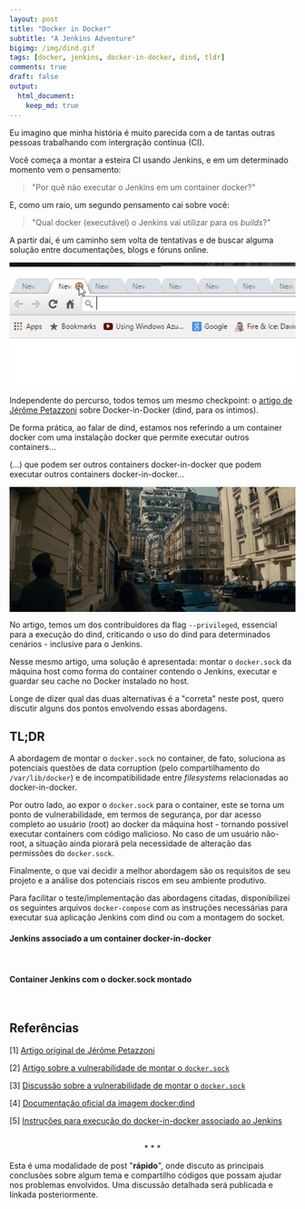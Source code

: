 ```yaml
---
layout: post
title: "Docker in Docker"
subtitle: "A Jenkins Adventure"
bigimg: /img/dind.gif
tags: [docker, jenkins, docker-in-docker, dind, tldr]
comments: true
draft: false
output:
  html_document:
    keep_md: true
---
```


Eu imagino que minha história é muito parecida com a de tantas outras pessoas trabalhando com intergração contínua (CI).

Você começa a montar a esteira CI usando Jenkins, e em um determinado momento vem o pensamento:

> "Por quê não executar o Jenkins em um container docker?"

E, como um raio, um segundo pensamento cai sobre você:

> "Qual docker (executável) o Jenkins vai utilizar para os *builds*?"

A partir daí, é um caminho sem volta de tentativas e de buscar alguma solução entre documentações, blogs e fóruns online.

<center>
<img src="/img/tabs.gif" style="display: block; margin: auto;height: 220px;">
</center>

Independente do percurso, todos temos um mesmo checkpoint: o [artigo de Jérôme Petazzoni](http://jpetazzo.github.io/2015/09/03/do-not-use-docker-in-docker-for-ci/) sobre Docker-in-Docker (dind, para os intimos).

De forma prática, ao falar de dind, estamos nos referindo a um container docker com uma instalação docker que permite executar outros containers...

(...) que podem ser outros containers docker-in-docker que podem executar outros containers docker-in-docker...

<center>
<img src="/img/inception.gif" style="display: block; margin: auto;height: 220px;">
</center>

No artigo, temos um dos contribuidores da flag `--privileged`, essencial para a execução do dind, criticando o uso do dind para determinados cenários - inclusive para o Jenkins.

Nesse mesmo artigo, uma solução é apresentada: montar o `docker.sock` da máquina host como forma do container contendo o Jenkins, executar e guardar seu cache no Docker instalado no host.

Longe de dizer qual das duas alternativas é a "correta" neste post, quero discutir alguns dos pontos envolvendo essas abordagens.


## TL;DR

A abordagem de montar o `docker.sock` no container, de fato, soluciona as potenciais questões de data corruption (pelo compartilhamento do `/var/lib/docker`) e de incompatibilidade entre *filesystems* relacionadas ao docker-in-docker.

Por outro lado, ao expor o `docker.sock` para o container, este se torna um ponto de vulnerabilidade, em termos de segurança, por dar acesso completo ao usuário (root) ao docker da máquina host - tornando possível executar containers com código malicioso. No caso de um usuário não-root, a situação ainda piorará pela necessidade de alteração das permissões do `docker.sock`.

Finalmente, o que vai decidir a melhor abordagem são os requisitos de seu projeto e a análise dos potenciais riscos em seu ambiente produtivo.

Para facilitar o teste/implementação das abordagens citadas, disponibilizei os seguintes arquivos `docker-compose` com as instruções necessárias para executar sua aplicação Jenkins com dind ou com a montagem do socket.

#### Jenkins associado a um container docker-in-docker

<script src="https://gist.github.com/adelmofilho/5a30a87eaf1cd4a03052f37b516d6714.js"></script>

<br>

#### Container Jenkins com o docker.sock montado

<script src="https://gist.github.com/adelmofilho/5e4b2a57b402e218300332dd0a88a881.js"></script>

<br>

## Referências

[1] [Artigo original de Jérôme Petazzoni](http://jpetazzo.github.io/2015/09/03/do-not-use-docker-in-docker-for-ci/)

[2] [Artigo sobre a vulnerabilidade de montar o `docker.sock`](https://dreamlab.net/en/blog/post/abusing-dockersock-exposure/)

[3] [Discussão sobre a vulnerabilidade de montar o `docker.sock`](https://forums.docker.com/t/using-docker-in-a-dockerized-jenkins-container/322)

[4] [Documentação oficial da imagem docker:dind](https://hub.docker.com/_/docker)

[5] [Instruções para execução do docker-in-docker associado ao Jenkins](https://www.jenkins.io/doc/tutorials/create-a-pipeline-in-blue-ocean/)

<br>
<center>
* * *
</center>

Esta é uma modalidade de post "**rápido**", onde discuto as principais conclusões sobre algum tema e compartilho códigos que possam ajudar nos problemas envolvidos. Uma discussão detalhada será publicada e linkada posteriormente.